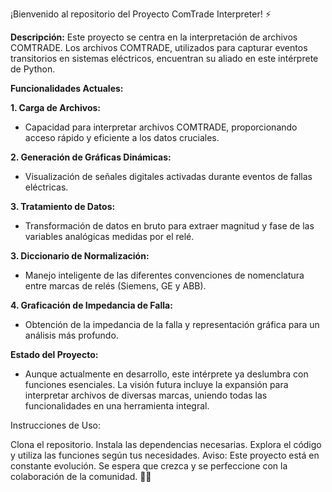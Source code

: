 ¡Bienvenido al repositorio del Proyecto ComTrade Interpreter! ⚡

**Descripción:**
Este proyecto se centra en la interpretación de archivos COMTRADE. Los archivos COMTRADE, utilizados para capturar eventos transitorios en sistemas eléctricos, encuentran su aliado en este intérprete de Python.

**Funcionalidades Actuales:**

**1. Carga de Archivos:**

* Capacidad para interpretar archivos COMTRADE, proporcionando acceso rápido y eficiente a los datos cruciales.

**2. Generación de Gráficas Dinámicas:**

* Visualización de señales digitales activadas durante eventos de fallas eléctricas.
  
**3. Tratamiento de Datos:**

* Transformación de datos en bruto para extraer magnitud y fase de las variables analógicas medidas por el relé. 

**3. Diccionario de Normalización:**

* Manejo inteligente de las diferentes convenciones de nomenclatura entre marcas de relés (Siemens, GE y ABB).
  
**4. Graficación de Impedancia de Falla:**

* Obtención de la impedancia de la falla y representación gráfica para un análisis más profundo. 

**Estado del Proyecto:**
* Aunque actualmente en desarrollo, este intérprete ya deslumbra con funciones esenciales. La visión futura incluye la expansión para interpretar archivos de diversas marcas, uniendo 
  todas las funcionalidades en una herramienta integral.

Instrucciones de Uso:

Clona el repositorio.
Instala las dependencias necesarias.
Explora el código y utiliza las funciones según tus necesidades.
Aviso:
Este proyecto está en constante evolución. Se espera que crezca y se perfeccione con la colaboración de la comunidad. 🚀✨
